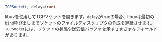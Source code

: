```julia
TCPSocket(; delay=true)
```

libuvを使用してTCPソケットを開きます。`delay`がtrueの場合、libuvは最初の[`bind`](@ref)呼び出しまでソケットのファイルディスクリプタの作成を遅延させます。`TCPSocket`には、ソケットの状態や送受信バッファを示すさまざまなフィールドがあります。
